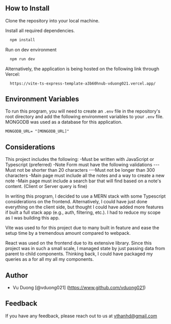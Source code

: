 ## How to Install

Clone the repository into your local machine.

Install all required dependencies.

```bash
  npm install 
```

Run on dev environment

```bash
  npm run dev
```

Alternatively, the application is being hosted on the following link through Vercel:

```
  https://vite-ts-express-template-a3b60hnub-vduong021.vercel.app/
```

## Environment Variables

To run this program, you will need to create an `.env` file in the repository's root directory and add the following environment variables to your `.env` file. MONGODB was used as a database for this application.

```
MONGODB_URL= "[MONGODB_URL]"

```

## Considerations
This project includes the following:
-Must be written with JavaScript or Typescript (preferred)
-Note Form must have the following validations
---Must not be shorter than 20 characters
---Must not be longer than 300 characters
-Main page must include all the notes and a way to create a new note
-Main page must include a search bar that will find based on a note's content. (Client or Server query is fine)


In writing this program, I decided to use a MERN stack with some Typescript considerations on the frontend. Alternatively, I could have just done everything on the client side, but thought I could have added more features if built a full stack app (e.g., auth, filtering, etc.). I had to reduce my scope as I was building this app.

Vite was used to for this project due to many built in feature and ease the setup time by a tremendous amount compared to webpack.

React was used on the frontend due to its extensive library. Since this project was in such a small scale, I managed state by just passing data from parent to child components. Thinking back, I could have packaged my queries as a for all my all my components.

## Author

- Vu Duong [@vduong021] (https://www.github.com/vduong021)

## Feedback

If you have any feedback, please reach out to us at vthanhd@gmail.com
